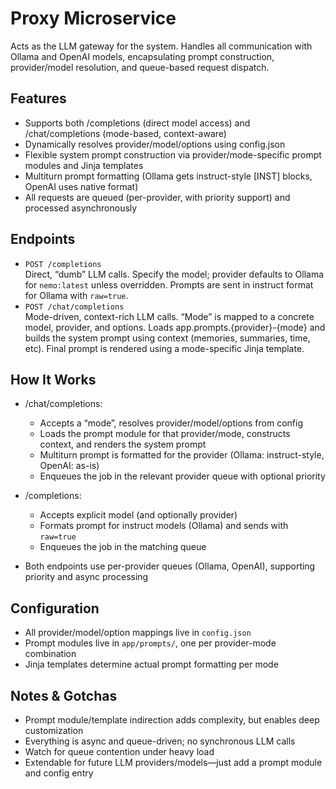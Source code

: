 # Proxy Microservice

Acts as the LLM gateway for the system. Handles all communication with Ollama and OpenAI models, encapsulating prompt construction, provider/model resolution, and queue-based request dispatch.

## Features

- Supports both /completions (direct model access) and /chat/completions (mode-based, context-aware)
- Dynamically resolves provider/model/options using config.json
- Flexible system prompt construction via provider/mode-specific prompt modules and Jinja templates
- Multiturn prompt formatting (Ollama gets instruct-style [INST] blocks, OpenAI uses native format)
- All requests are queued (per-provider, with priority support) and processed asynchronously

## Endpoints

- `POST /completions`  
  Direct, “dumb” LLM calls. Specify the model; provider defaults to Ollama for `nemo:latest` unless overridden. Prompts are sent in instruct format for Ollama with `raw=true`.
- `POST /chat/completions`  
  Mode-driven, context-rich LLM calls. “Mode” is mapped to a concrete model, provider, and options. Loads app.prompts.{provider}-{mode} and builds the system prompt using context (memories, summaries, time, etc). Final prompt is rendered using a mode-specific Jinja template.

## How It Works

- /chat/completions:
    - Accepts a “mode”, resolves provider/model/options from config
    - Loads the prompt module for that provider/mode, constructs context, and renders the system prompt
    - Multiturn prompt is formatted for the provider (Ollama: instruct-style, OpenAI: as-is)
    - Enqueues the job in the relevant provider queue with optional priority

- /completions:
    - Accepts explicit model (and optionally provider)
    - Formats prompt for instruct models (Ollama) and sends with `raw=true`
    - Enqueues the job in the matching queue

- Both endpoints use per-provider queues (Ollama, OpenAI), supporting priority and async processing

## Configuration

- All provider/model/option mappings live in `config.json`
- Prompt modules live in `app/prompts/`, one per provider-mode combination
- Jinja templates determine actual prompt formatting per mode

## Notes & Gotchas

- Prompt module/template indirection adds complexity, but enables deep customization
- Everything is async and queue-driven; no synchronous LLM calls
- Watch for queue contention under heavy load
- Extendable for future LLM providers/models—just add a prompt module and config entry